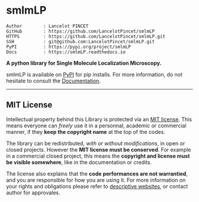 # smlmLP

```text
Author        : Lancelot PINCET
GitHub        : https://github.com/LancelotPincet/smlmLP
HTTPS         : https://github.com/LancelotPincet/smlmLP.git
SSH           : git@github.com:LancelotPincet/smlmLP.git
PyPI          : https://pypi.org/project/smlmLP
Docs          : https://smlmLP.readthedocs.io
```

**A python library for Single Molecule Localization Microscopy.**

smlmLP is available on [PyPI](https://pypi.org/project/smlmLP) for pip installs.
For more information, do not hesitate to consult the [Documentation](https://smlmLP.readthedocs.io).

---

## MIT License

Intellectual property behind this Library is protected via an [MIT license](LICENSE). This means everyone can *freely* use it in a personnal, academic or commercial manner, if they **keep the copyright name** at the top of the codes.

The library can be redistributed, *with or without modifications*, in open or closed projects. However the **MIT license must be conserved**. For example in a commercial closed project, this means the **copyright and license must be visible somewhere**, like in the documentation or credits.

The license also explains that the **code performances are not warrantied**, and you are responsible for how you are using it. For more information on your rights and obligations please refer to [descriptive websites](https://en.wikipedia.org/wiki/MIT_License), or contact author for approvales.